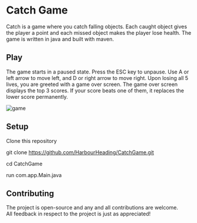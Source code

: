 # Catch Game

Catch is a game where you catch falling objects. Each caught object gives the player a point
and each missed object makes the player lose health. The game is written in java and
built with maven.

## Play

The game starts in a paused state. Press the ESC key to unpause. Use A or left arrow to move left,
and D or right arrow to move right. Upon losing all 5 lives, you are greeted with a game over screen.
The game over screen displays the top 3 scores. If your score beats one of them, it replaces the lower score
permanently.

![game](https://github.com/HarbourHeading/CatchGame/assets/69332989/3f50022d-11c5-4898-8cd2-0c74659820f8)

## Setup

<!-- start:code block -->

Clone this repository

git clone https://github.com/HarbourHeading/CatchGame.git

cd CatchGame

run com.app.Main.java

<!-- end:code block -->

## Contributing

The project is open-source and any and all contributions are welcome.<br>
All feedback in respect to the project is just as appreciated!
